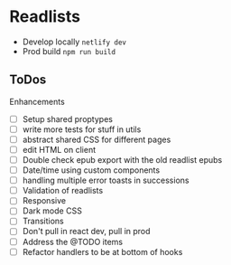 # Readlists

- Develop locally `netlify dev`
- Prod build `npm run build`

## ToDos

Enhancements

- [ ] Setup shared proptypes
- [ ] write more tests for stuff in utils
- [ ] abstract shared CSS for different pages
- [ ] edit HTML on client
- [ ] Double check epub export with the old readlist epubs
- [ ] Date/time using custom components
- [ ] handling multiple error toasts in successions
- [ ] Validation of readlists
- [ ] Responsive
- [ ] Dark mode CSS
- [ ] Transitions
- [ ] Don't pull in react dev, pull in prod
- [ ] Address the @TODO items
- [ ] Refactor handlers to be at bottom of hooks
